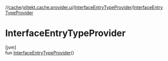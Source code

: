 //[cache](../../../index.md)/[xlitekt.cache.provider.ui](../index.md)/[InterfaceEntryTypeProvider](index.md)/[InterfaceEntryTypeProvider](-interface-entry-type-provider.md)

# InterfaceEntryTypeProvider

[jvm]\
fun [InterfaceEntryTypeProvider](-interface-entry-type-provider.md)()

